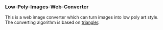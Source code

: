 ### Low-Poly-Images-Web-Converter
This is a web image converter which can turn images into low poly art style. The converting algorithm is based on [triangler](https://github.com/tdh8316/triangler).
